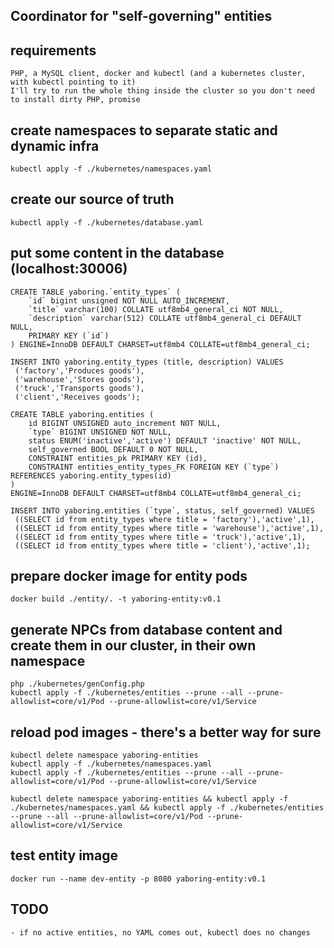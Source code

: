 
## Coordinator for "self-governing" entities

## requirements
    PHP, a MySQL client, docker and kubectl (and a kubernetes cluster, with kubectl pointing to it)
    I'll try to run the whole thing inside the cluster so you don't need to install dirty PHP, promise

## create namespaces to separate static and dynamic infra
    kubectl apply -f ./kubernetes/namespaces.yaml

## create our source of truth
    kubectl apply -f ./kubernetes/database.yaml

## put some content in the database (localhost:30006)
    CREATE TABLE yaboring.`entity_types` (
        `id` bigint unsigned NOT NULL AUTO_INCREMENT,
        `title` varchar(100) COLLATE utf8mb4_general_ci NOT NULL,
        `description` varchar(512) COLLATE utf8mb4_general_ci DEFAULT NULL,
        PRIMARY KEY (`id`)
    ) ENGINE=InnoDB DEFAULT CHARSET=utf8mb4 COLLATE=utf8mb4_general_ci;

    INSERT INTO yaboring.entity_types (title, description) VALUES
	 ('factory','Produces goods'),
	 ('warehouse','Stores goods'),
	 ('truck','Transports goods'),
	 ('client','Receives goods');

    CREATE TABLE yaboring.entities (
        id BIGINT UNSIGNED auto_increment NOT NULL,
        `type` BIGINT UNSIGNED NOT NULL,
        status ENUM('inactive','active') DEFAULT 'inactive' NOT NULL,
        self_governed BOOL DEFAULT 0 NOT NULL,
        CONSTRAINT entities_pk PRIMARY KEY (id),
        CONSTRAINT entities_entity_types_FK FOREIGN KEY (`type`) REFERENCES yaboring.entity_types(id)
    )
    ENGINE=InnoDB DEFAULT CHARSET=utf8mb4 COLLATE=utf8mb4_general_ci;

    INSERT INTO yaboring.entities (`type`, status, self_governed) VALUES
	 ((SELECT id from entity_types where title = 'factory'),'active',1),
	 ((SELECT id from entity_types where title = 'warehouse'),'active',1),
	 ((SELECT id from entity_types where title = 'truck'),'active',1),
	 ((SELECT id from entity_types where title = 'client'),'active',1);

## prepare docker image for entity pods
    docker build ./entity/. -t yaboring-entity:v0.1

## generate NPCs from database content and create them in our cluster, in their own namespace
    php ./kubernetes/genConfig.php
    kubectl apply -f ./kubernetes/entities --prune --all --prune-allowlist=core/v1/Pod --prune-allowlist=core/v1/Service

## reload pod images - there's a better way for sure
    kubectl delete namespace yaboring-entities
    kubectl apply -f ./kubernetes/namespaces.yaml
    kubectl apply -f ./kubernetes/entities --prune --all --prune-allowlist=core/v1/Pod --prune-allowlist=core/v1/Service

    kubectl delete namespace yaboring-entities && kubectl apply -f ./kubernetes/namespaces.yaml && kubectl apply -f ./kubernetes/entities --prune --all --prune-allowlist=core/v1/Pod --prune-allowlist=core/v1/Service

## test entity image
    docker run --name dev-entity -p 8080 yaboring-entity:v0.1


## TODO
    - if no active entities, no YAML comes out, kubectl does no changes

